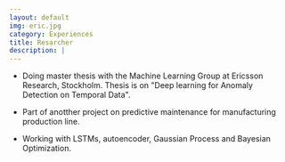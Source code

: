 ```yaml
---
layout: default
img: eric.jpg
category: Experiences
title: Resarcher
description: |
---
```


* Doing master thesis with the Machine Learning Group at Ericsson Research, Stockholm. Thesis is on "Deep learning for Anomaly Detection on Temporal Data".

* Part of anotther project on predictive maintenance for manufacturing production line.

* Working with LSTMs, autoencoder, Gaussian Process and Bayesian Optimization.

